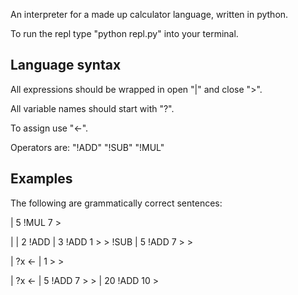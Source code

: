 An interpreter for a made up calculator language, written in python. 

To run the repl type "python repl.py" into your terminal.



## Language syntax

All expressions should be wrapped in open "|" and close ">".

All variable names should start with "?".

To assign use "<-".

Operators are:
"!ADD"
"!SUB"
"!MUL"



## Examples

The following are grammatically correct sentences:

| 5 !MUL 7 >

| | 2 !ADD | 3 !ADD 1 > > !SUB | 5 !ADD 7 > >

| ?x <- | 1 > >

| ?x <- | 5 !ADD 7 > > | 20 !ADD 10 >

